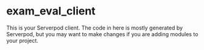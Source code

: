 # exam_eval_client

This is your Serverpod client. The code in here is mostly generated by
Serverpod, but you may want to make changes if you are adding modules to your
project.
